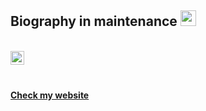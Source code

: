 ## Biography in maintenance <img src="https://media.giphy.com/media/hvRJCLFzcasrR4ia7z/giphy.gif" width="25px">

<br />

<a href="https://www.linkedin.com/in/tomas-holtz-28490620b//">
  <img align="left" alt="Tomas' LinkedIn" width="22px" src="https://raw.githubusercontent.com/peterthehan/peterthehan/master/assets/linkedin.svg" />
</a>

<br /><br />

**[Check my website](http://platzi.com/p/tomas-holtz "perfil")**
